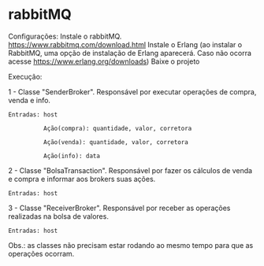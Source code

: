 # rabbitMQ
Configurações:
Instale o rabbitMQ. https://www.rabbitmq.com/download.html
Instale o Erlang (ao instalar o RabbitMQ, uma opção de instalação de Erlang aparecerá. Caso não ocorra acesse https://www.erlang.org/downloads)
Baixe o projeto

Execução:

1 - Classe "SenderBroker". Responsável por executar operações de compra, venda e info.
    
    Entradas: host
    
              Ação(compra): quantidade, valor, corretora
              
              Ação(venda): quantidade, valor, corretora
              
              Ação(info): data
              
2 - Classe "BolsaTransaction". Responsável por fazer os cálculos de venda e compra e informar aos brokers suas ações.
    
    Entradas: host
    
3 - Classe "ReceiverBroker". Responsável por receber as operações realizadas na bolsa de valores.
    
    Entradas: host

Obs.: as classes não precisam estar rodando ao mesmo tempo para que as operações ocorram.
